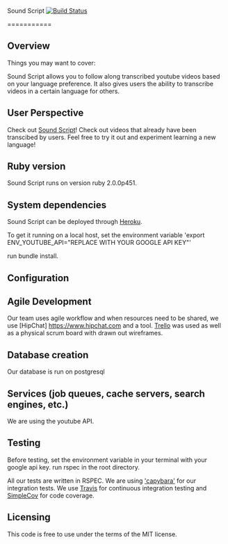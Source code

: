 Sound Script [![Build Status](https://travis-ci.org/dyoachim/soundscript.svg?branch=master)](https://travis-ci.org/dyoachim/soundscript)

===========
## Overview
Things you may want to cover:

Sound Script allows you to follow along transcribed youtube videos based on your language preference. 
It also gives users the ability to transcribe videos in a certain language for others.

## User Perspective

Check out [Sound Script](http://soundscript.herokuapp.com/)! Check out videos that already have been transcibed by users. Feel free to try it out and experiment learning a new language!

## Ruby version

Sound Script runs on version ruby 2.0.0p451.

## System dependencies

Sound Script can be deployed through [Heroku](https://id.heroku.com/login).

To get it running on a local host, set the environment variable 
'export ENV_YOUTUBE_API="REPLACE WITH YOUR GOOGLE API KEY"'

run bundle install. 

## Configuration


## Agile Development

Our team uses agile workflow and when resources need to be shared, we use [HipChat] https://www.hipchat.com and a tool. [Trello](https://trello.com/b/kI5uhSO1/dbc-overflow) was used as well as a physical scrum board with drawn out wireframes. 

## Database creation

Our database is run on postgresql

## Services (job queues, cache servers, search engines, etc.)

We are using the youtube API.

## Testing

Before testing, set the environment variable in your terminal with your google api key. 
run rspec in the root directory.

All our tests are written in RSPEC. We are using ['capybara'](https://github.com/jnicklas/capybara) for our integration tests. 
We use [Travis](http://docs.travis-ci.com/) for continuous integration testing and [SimpleCov](https://github.com/colszowka/simplecov) for code coverage.

## Licensing

This code is free to use under the terms of the MIT license.
